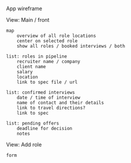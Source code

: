App wireframe

View: Main / front

	map
		overview of all role locations
		center on selected role
		show all roles / booked interviews / both

	list: roles in pipeline
		recruiter name / company
		client name
		salary
		location
		link to spec file / url

	list: confirmed interviews
		date / time of interview
		name of contact and their details
		link to travel directions?
		link to spec

	list: pending offers
		deadline for decision
		notes

View: Add role

	form
		